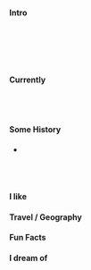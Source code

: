 
#### Intro

<br>

<br><br>
#### Currently

<br><br>
#### Some History

-
<br><br>
#### I like


#### Travel / Geography


#### Fun Facts



#### I dream of

